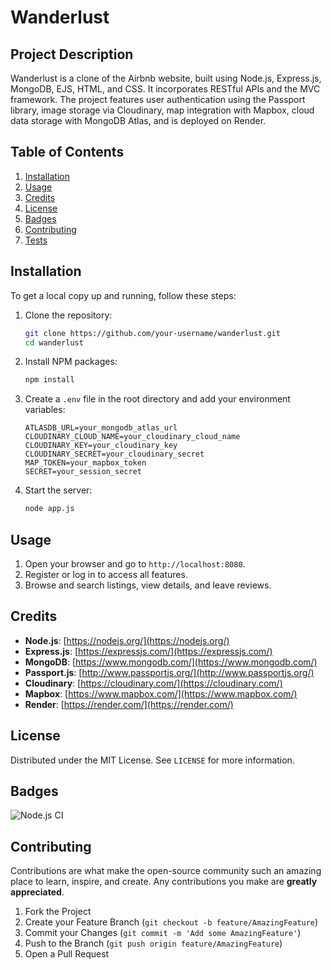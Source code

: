 # Wanderlust

## Project Description

Wanderlust is a clone of the Airbnb website, built using Node.js, Express.js, MongoDB, EJS, HTML, and CSS. It incorporates RESTful APIs and the MVC framework. The project features user authentication using the Passport library, image storage via Cloudinary, map integration with Mapbox, cloud data storage with MongoDB Atlas, and is deployed on Render.

## Table of Contents

1. [Installation](#installation)
2. [Usage](#usage)
3. [Credits](#credits)
4. [License](#license)
5. [Badges](#badges)
6. [Contributing](#contributing)
7. [Tests](#tests)

## Installation

To get a local copy up and running, follow these steps:

1. Clone the repository:

   ```sh
   git clone https://github.com/your-username/wanderlust.git
   cd wanderlust
   ```

2. Install NPM packages:

   ```sh
   npm install
   ```

3. Create a `.env` file in the root directory and add your environment variables:

   ```
   ATLASDB_URL=your_mongodb_atlas_url
   CLOUDINARY_CLOUD_NAME=your_cloudinary_cloud_name
   CLOUDINARY_KEY=your_cloudinary_key
   CLOUDINARY_SECRET=your_cloudinary_secret
   MAP_TOKEN=your_mapbox_token
   SECRET=your_session_secret
   ```

4. Start the server:
   ```sh
   node app.js
   ```

## Usage

1. Open your browser and go to `http://localhost:8080`.
2. Register or log in to access all features.
3. Browse and search listings, view details, and leave reviews.

## Credits

- **Node.js**: [https://nodejs.org/](https://nodejs.org/)
- **Express.js**: [https://expressjs.com/](https://expressjs.com/)
- **MongoDB**: [https://www.mongodb.com/](https://www.mongodb.com/)
- **Passport.js**: [http://www.passportjs.org/](http://www.passportjs.org/)
- **Cloudinary**: [https://cloudinary.com/](https://cloudinary.com/)
- **Mapbox**: [https://www.mapbox.com/](https://www.mapbox.com/)
- **Render**: [https://render.com/](https://render.com/)

## License

Distributed under the MIT License. See `LICENSE` for more information.

## Badges

![Node.js CI](https://github.com/your-username/wanderlust/workflows/Node.js%20CI/badge.svg)

## Contributing

Contributions are what make the open-source community such an amazing place to learn, inspire, and create. Any contributions you make are **greatly appreciated**.

1. Fork the Project
2. Create your Feature Branch (`git checkout -b feature/AmazingFeature`)
3. Commit your Changes (`git commit -m 'Add some AmazingFeature'`)
4. Push to the Branch (`git push origin feature/AmazingFeature`)
5. Open a Pull Request
